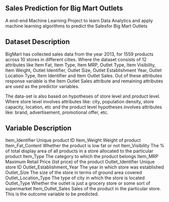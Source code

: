 Sales Prediction for Big Mart Outlets
-----------------------------------------------

A end-end Machine Learning Project to learn Data Analytics and apply machine learning algorithms to predict the Salesfor Big Mart Outlets


Dataset Description
------------------------------------------------------

BigMart has collected sales data from the year 2013, for 1559 products across 10 stores in different cities. Where the dataset consists of 12 attributes like Item Fat, Item Type, Item MRP, Outlet Type, Item Visibility, Item Weight, Outlet Identifier, Outlet Size, Outlet Establishment Year, Outlet Location Type, Item Identifier and Item Outlet Sales. Out of these attributes response variable is the Item Outlet Sales attribute and remaining attributes are used as the predictor variables.

The data-set is also based on hypotheses of store level and product level. Where store level involves attributes like: city, population density, store capacity, location, etc and the product level hypotheses involves attributes like: brand, advertisement, promotional offer, etc.

Variable                                                                  Description
-----------------------------------------------------------------------------------------------------------------
Item_Identifier                                                       Unique product ID
Item_Weight                                                           Weight of product
Item_Fat_Content                                                      Whether the product is low fat or not
Item_Visibility                                                  The % of total display area of all products in a store allocated to the particular product
Item_Type                                                         The category to which the product belongs
Item_MRP                                                        Maximum Retail Price (list price) of the product
Outlet_Identifier                                                      Unique store ID
Outlet_Establishment_Year                                           The year in which store was established
Outlet_Size                                                      The size of the store in terms of ground area covered
Outlet_Location_Type                                              The type of city in which the store is located
Outlet_Type                                                     Whether the outlet is just a grocery store or some sort of supermarket
Item_Outlet_Sales                                              Sales of the product in the particular store. This is the outcome variable to be predicted.
